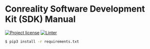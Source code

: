 # Conreality Software Development Kit (SDK) Manual

[![Project license](https://img.shields.io/badge/license-Public%20Domain-blue.svg)](https://unlicense.org)
[![Linter](https://github.com/conreality/sdk.conreality.dev/workflows/Linter/badge.svg)](https://github.com/conreality/sdk.conreality.dev/actions?query=workflow%3ALinter)

```bash
$ pip3 install -r requirements.txt
```
